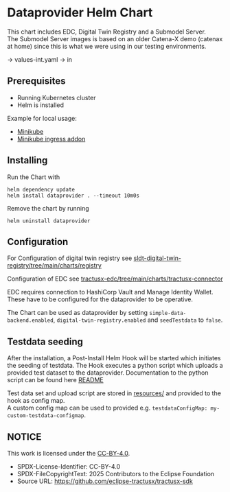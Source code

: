 # Dataprovider Helm Chart

This chart includes EDC, Digital Twin Registry and a Submodel Server.  
The Submodel Server images is based on an older Catena-X demo (catenax at home) since this is what we were using in our
testing environments.


-> values-int.yaml -> in 

## Prerequisites

- Running Kubernetes cluster
- Helm is installed

Example for local usage:

- [Minikube](https://minikube.sigs.k8s.io/docs/start/)
- [Minikube ingress addon](https://minikube.sigs.k8s.io/docs/handbook/addons/ingress-dns/)

## Installing

Run the Chart with

```shell
helm dependency update
helm install dataprovider . --timeout 10m0s
```

Remove the chart by running

```shell
helm uninstall dataprovider
```
## Configuration

For Configuration of digital twin registry see [sldt-digital-twin-registry/tree/main/charts/registry](https://github.com/eclipse-tractusx/sldt-digital-twin-registry/tree/main/charts/registry)

Configuration of EDC see [tractusx-edc/tree/main/charts/tractusx-connector](https://github.com/eclipse-tractusx/tractusx-edc/tree/main/charts/tractusx-connector)

EDC requires connection to HashiCorp Vault and Manage Identity Wallet. These have to be configured for the dataprovider to be operative. 

The Chart can be used as dataprovider by setting `simple-data-backend.enabled`, `digital-twin-registry.enabled` and `seedTestdata` to `false`.

## Testdata seeding

After the installation, a Post-Install Helm Hook will be started which initiates the seeding of testdata. The Hook executes a python script which uploads a provided test dataset to the dataprovider. Documentation to the python script can be found here [README](https://github.com/eclipse-tractusx/item-relationship-service/blob/main/local/testing/testdata/README.md)

Test data set and upload script are stored in [resources/](resources) and provided to the hook as config map.  
A custom config map can be used to provided e.g. `testdataConfigMap: my-custom-testdata-configmap`.

## NOTICE

This work is licensed under the [CC-BY-4.0](https://creativecommons.org/licenses/by/4.0/legalcode).

- SPDX-License-Identifier: CC-BY-4.0
- SPDX-FileCopyrightText: 2025 Contributors to the Eclipse Foundation
- Source URL: https://github.com/eclipse-tractusx/tractusx-sdk